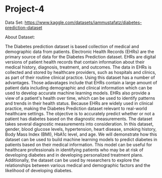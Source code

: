 # Project-4

Data Set: https://www.kaggle.com/datasets/iammustafatz/diabetes-prediction-dataset

About Dataset:

The Diabetes prediction dataset is based collection of medical and demographic data from patients. Electronic Health Records (EHRs) are the primary source of data for the Diabetes Prediction dataset. EHRs are digital versions of patient health records that contain information about their medical history, diagnosis, treatment, and outcomes. The data in EHRs is collected and stored by healthcare providers, such as hospitals and clinics, as part of their routine clinical practice. Using this dataset has a number of advantages. Those adavatages include that EHRs contain a large amount of patient data including demographic and clinical information which can be used to develop accurate machine learning models. EHRs also provide a view of a patient's health over time, which can be used to identify patterns and trends in their health status. Because EHRs are widely used in clinical practice, making the Diabetes Prediction dataset relevant to real-world healthcare settings. The objective is to accurately predict whether or not a patient has diabetes based on the diagnostic measurements. The dataset takes several diagnostic measurements into consideration. In this dataset, gender, blood glucose levels, hypertension, heart disease, smoking history, Body Mass Index (BMI), HbA1c level, and age. We will demonstrate how this dataset can be used to build machine learning models to predict diabetes in patients based on their medical information. This model can be useful for healthcare professionals in identifying patients who may be at risk of developing diabetes and in developing personalized treatment plans. Additionally, the dataset can be used by researchers to explore the relationships between various medical and demographic factors and the likelihood of developing diabetes. 

